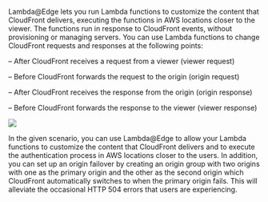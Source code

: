 Lambda@Edge lets you run Lambda functions to customize the content that CloudFront delivers, executing the functions in AWS locations closer to the viewer. The functions run in response to CloudFront events, without provisioning or managing servers. You can use Lambda functions to change CloudFront requests and responses at the following points:

– After CloudFront receives a request from a viewer (viewer request)

– Before CloudFront forwards the request to the origin (origin request)

– After CloudFront receives the response from the origin (origin response)

– Before CloudFront forwards the response to the viewer (viewer response)

![](https://media.tutorialsdojo.com/cloudfront-events-that-trigger-lambda-functions.png)

In the given scenario, you can use Lambda@Edge to allow your Lambda functions to customize the content that CloudFront delivers and to execute the authentication process in AWS locations closer to the users. In addition, you can set up an origin failover by creating an origin group with two origins with one as the primary origin and the other as the second origin which CloudFront automatically switches to when the primary origin fails. This will alleviate the occasional HTTP 504 errors that users are experiencing.